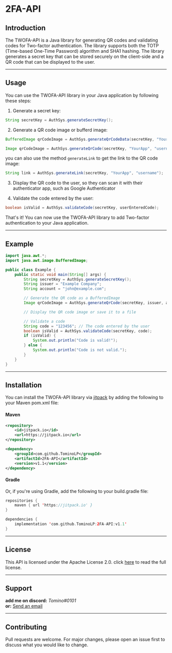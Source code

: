 # 2FA-API

## Introduction
The TWOFA-API is a Java library for generating QR codes and validating codes for Two-factor authentication. The library supports both the TOTP (Time-based One-Time Password) algorithm and SHA1 hashing. The library generates a secret key that can be stored securely on the client-side and a QR code that can be displayed to the user.


---

## Usage

You can use the TWOFA-API library in your Java application by following these steps:

1. Generate a secret key:
```java
String secretKey = AuthSys.generateSecretKey();
```

2. Generate a QR code image or bufferd image:
```java
BufferedImage qrCodeImage = AuthSys.generateQrCodeData(secretKey, "YourApp", "username");
```

```java
Image qrCodeImage = AuthSys.generateQrCode(secretKey, "YourApp", "username");
```
you can also use the method `generateLink` to get the link to the QR code image:
```java
String link = AuthSys.generateLink(secretKey, "YourApp", "username");
```




3. Display the QR code to the user, so they can scan it with their authenticator app,
such as Google Authenticator
        

4. Validate the code entered by the user:
```java
boolean isValid = AuthSys.validateCode(secretKey, userEnteredCode);
```

That's it! You can now use the TWOFA-API library to add Two-factor authentication to your Java application.

---
## Example

```java
import java.awt.*;
import java.awt.image.BufferedImage;

public class Example {
    public static void main(String[] args) {
        String secretKey = AuthSys.generateSecretKey();
        String issuer = "Example Company";
        String account = "john@example.com";

        // Generate the QR code as a BufferedImage
        Image qrCodeImage = AuthSys.generateQrCode(secretKey, issuer, account);

        // Display the QR code image or save it to a file

        // Validate a code
        String code = "123456"; // The code entered by the user
        boolean isValid = AuthSys.validateCode(secretKey, code);
        if (isValid) {
            System.out.println("Code is valid!");
        } else {
            System.out.println("Code is not valid.");
        }
    }
}
```

---

## Installation

You can install the TWOFA-API library via [jitpack](http://www.jitpack.io) by adding the following to your Maven pom.xml file:

#### Maven

```xml
<repository>
    <id>jitpack.io</id>
    <url>https://jitpack.io</url>
</repository>

<dependency>
    <groupId>com.github.TominoLP</groupId>
    <artifactId>2FA-API</artifactId>
    <version>v1.1</version>
</dependency>
```

#### Gradle

Or, if you're using Gradle, add the following to your build.gradle file:

```kotlin
repositories {
    maven { url 'https://jitpack.io' }
}

dependencies {
    implementation 'com.github.TominoLP:2FA-API:v1.1'
}
```

---

## License
This API is licensed under the Apache License 2.0. click [here](http://www.apache.org/licenses/LICENSE-2.0) to read the full license.

---

## Support
**add me on discord:** _Tomino#0101_\
**or:** [Send an email](mailto:Kontakt@TomWerth.de)


---

## Contributing
Pull requests are welcome. For major changes, please open an issue first to discuss what you would like to change.
